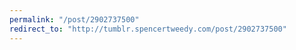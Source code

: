 ```yaml
---
permalink: "/post/2902737500"
redirect_to: "http://tumblr.spencertweedy.com/post/2902737500"
---
```

